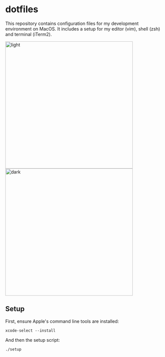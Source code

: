 # dotfiles

This repository contains configuration files for my development environment on MacOS. It includes a setup for my editor (vim), shell (zsh) and terminal (iTerm2).

<img width="400" alt="light" src="https://github.com/hugovandevliert/dotfiles/assets/25246106/86c593e2-0807-4e0e-a6be-1218c7e10fc9"><img width="400" alt="dark" src="https://github.com/hugovandevliert/dotfiles/assets/25246106/66364bee-1749-45d5-b5eb-d5b1e5d31d11">

## Setup

First, ensure Apple's command line tools are installed:
```
xcode-select --install
```

And then the setup script:
```
./setup
```
